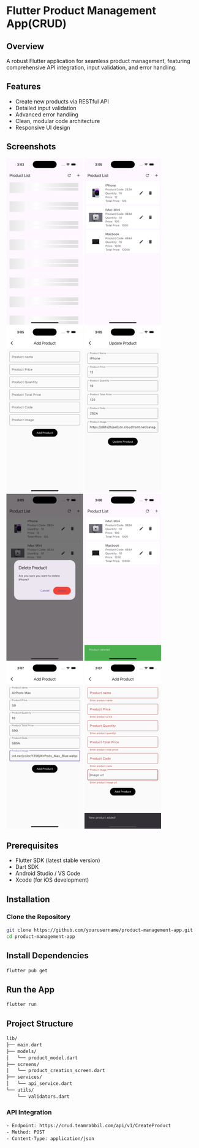# Flutter Product Management App(CRUD)

## Overview
A robust Flutter application for seamless product management, featuring comprehensive API integration, input validation, and error handling.

## Features
- Create new products via RESTful API
- Detailed input validation
- Advanced error handling
- Clean, modular code architecture
- Responsive UI design

## Screenshots
<img src="/screenshot/shot01.png" alt="App Screenshot" width="200"> <img src="/screenshot/shot02.png" alt="App Screenshot" width="200">
<img src="/screenshot/shot03.png" alt="App Screenshot" width="200"> <img src="/screenshot/shot04.png" alt="App Screenshot" width="200">
<img src="/screenshot/shot05.png" alt="App Screenshot" width="200"> <img src="/screenshot/shot06.png" alt="App Screenshot" width="200">
<img src="/screenshot/shot07.png" alt="App Screenshot" width="200"> <img src="/screenshot/shot08.png" alt="App Screenshot" width="200">


## Prerequisites
- Flutter SDK (latest stable version)
- Dart SDK
- Android Studio / VS Code
- Xcode (for iOS development)

## Installation

### Clone the Repository
```bash
git clone https://github.com/yourusername/product-management-app.git
cd product-management-app
```
## Install Dependencies
```bash
flutter pub get
```

## Run the App
```bash
flutter run
```

## Project Structure 
```bash
lib/
├── main.dart
├── models/
│   └── product_model.dart
├── screens/
│   └── product_creation_screen.dart
├── services/
│   └── api_service.dart
└── utils/
    └── validators.dart
```

### API Integration
```bash
- Endpoint: https://crud.teamrabbil.com/api/v1/CreateProduct
- Method: POST
- Content-Type: application/json
```